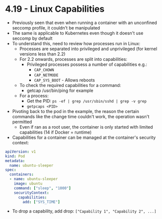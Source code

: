 # 4.19 - Linux Capabilities

- Previously seen that even when running a container with an unconfined seccomp profile, it couldn't be manipulated
- The same is applicable to Kubernetes even though it doesn't use seccomp by default
- To understand this, need to review how processes run in Linux:
  - Processes are separated into privileged and unprivileged (for kernel versions less than 2.2)
  - For 2.2 onwards, processes are split into capabilities:
    - Privileged processes possess a number of capabilities e.g.:
      - `CAP_CHOWN`
      - `CAP_NETMODE`
      - `CAP_SYS_BOOT` - Allows reboots
  - To check the required capabilities for a command:
    - getcap /usr/bin/ping for example
  - For a process:
    - Get the PID: `ps -ef | grep /usr/sbin/sshd | grep -v grep`
    - `getpcaps <PID>`
- Pivoting back to the pod in the example, the reason the certain commands like the
change time couldn't work, the operation wasn't permitted
  - Even if ran as a root user, the container is only started with limited
capabilities (14 if Docker = runtime)
- Capabilities for a container can be managed at the container's security context:

```yaml
apiVersion: v1
kind: Pod
metadata:
  name: ubuntu-sleeper
spec:
  containers:
  - name: ubuntu-sleeper
    image: ubuntu
    command: ["sleep", "1000"]
    securityContext:
      capabilities:
        add: ["SYS_TIME"]
```

- To drop a capability, add drop: `["Capability 1", "Capability 2", ...]`